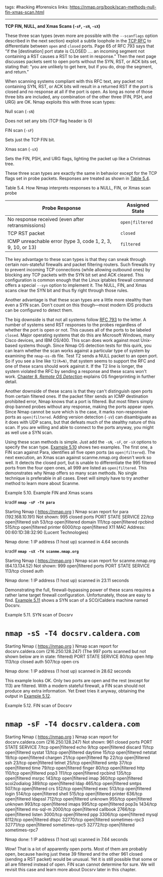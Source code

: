 tags: #hacking #forensics 
links: https://nmap.org/book/scan-methods-null-fin-xmas-scan.html

---

**TCP FIN, NULL, and Xmas Scans (`-sF`, `-sN`, `-sX`)**

These three scan types (even more are possible with the `--scanflags` option described in the next section) exploit a subtle loophole in the [TCP RFC](http://www.rfc-editor.org/rfc/rfc793.txt) to differentiate between `open` and `closed` ports. Page 65 of RFC 793 says that “if the [destination] port state is CLOSED .... an incoming segment not containing a RST causes a RST to be sent in response.” Then the next page discusses packets sent to open ports without the SYN, RST, or ACK bits set, stating that: “you are unlikely to get here, but if you do, drop the segment, and return.”

When scanning systems compliant with this RFC text, any packet not containing SYN, RST, or ACK bits will result in a returned RST if the port is closed and no response at all if the port is open. As long as none of those three bits are included, any combination of the other three (FIN, PSH, and URG) are OK. Nmap exploits this with three scan types:

Null scan (`-sN`)

Does not set any bits (TCP flag header is 0)

FIN scan (`-sF`)

Sets just the TCP FIN bit.

Xmas scan (`-sX`)

Sets the FIN, PSH, and URG flags, lighting the packet up like a Christmas tree.

These three scan types are exactly the same in behavior except for the TCP flags set in probe packets. Responses are treated as shown in [Table 5.4](https://nmap.org/book/scan-methods-null-fin-xmas-scan.html#scan-methods-tbl-nullfinxmas-scan-responses "Table 5.4. How Nmap interprets responses to a NULL, FIN, or Xmas scan probe").

Table 5.4. How Nmap interprets responses to a NULL, FIN, or Xmas scan probe

|Probe Response|Assigned State|
|---|---|
|No response received (even after retransmissions)|`open\|filtered`|
|TCP RST packet|`closed`|
|ICMP unreachable error (type 3, code 1, 2, 3, 9, 10, or 13)|`filtered`|

  

The key advantage to these scan types is that they can sneak through certain non-stateful firewalls and packet filtering routers. Such firewalls try to prevent incoming TCP connections (while allowing outbound ones) by blocking any TCP packets with the SYN bit set and ACK cleared. This configuration is common enough that the Linux iptables firewall command offers a special `--syn` option to implement it. The NULL, FIN, and Xmas scans clear the SYN bit and thus fly right through those rules.

Another advantage is that these scan types are a little more stealthy than even a SYN scan. Don't count on this though—most modern IDS products can be configured to detect them.

The big downside is that not all systems follow [RFC 793](http://www.rfc-editor.org/rfc/rfc793.txt) to the letter. A number of systems send RST responses to the probes regardless of whether the port is open or not. This causes all of the ports to be labeled `closed`. Major operating systems that do this are Microsoft Windows, many Cisco devices, and IBM OS/400. This scan does work against most Unix-based systems though. Since Nmap OS detection tests for this quirk, you can learn whether the scan works against a particular type of system by examining the `nmap-os-db` file. Test T2 sends a NULL packet to an open port. So if you see a line like `T2(R=N)`, that system seems to support the RFC and one of these scans should work against it. If the T2 line is longer, the system violated the RFC by sending a response and these scans won't work. [Chapter 8, _Remote OS Detection_](https://nmap.org/book/osdetect.html "Chapter 8. Remote OS Detection") explains OS fingerprinting in further detail.

Another downside of these scans is that they can't distinguish open ports from certain filtered ones. If the packet filter sends an ICMP destination prohibited error, Nmap knows that a port is filtered. But most filters simply drop banned probes without any response, making the ports appear open. Since Nmap cannot be sure which is the case, it marks non-responsive ports as `open|filtered`. Adding version detection (`-sV`) can disambiguate as it does with UDP scans, but that defeats much of the stealthy nature of this scan. If you are willing and able to connect to the ports anyway, you might as well use a SYN scan.

Using these scan methods is simple. Just add the `-sN`, `-sF`, or `-sX` options to specify the scan type. [Example 5.10](https://nmap.org/book/scan-methods-null-fin-xmas-scan.html#scan-methods-ex-fin-xmas-scan "Example 5.10. Example FIN and Xmas scans") shows two examples. The first one, a FIN scan against Para, identifies all five open ports (as `open|filtered`). The next execution, an Xmas scan against scanme.nmap.org doesn't work so well. It detects the closed port, but is unable to differentiate the 995 filtered ports from the four open ones, all 999 are listed as `open|filtered`. This demonstrates why Nmap offers so many scan methods. No single technique is preferable in all cases. Ereet will simply have to try another method to learn more about Scanme.

Example 5.10. Example FIN and Xmas scans

krad# **`nmap -sF -T4 para`**

Starting Nmap ( https://nmap.org )
Nmap scan report for para (192.168.10.191)
Not shown: 995 closed ports
PORT     STATE         SERVICE
22/tcp   open|filtered ssh
53/tcp   open|filtered domain
111/tcp  open|filtered rpcbind
515/tcp  open|filtered printer
6000/tcp open|filtered X11
MAC Address: 00:60:1D:38:32:90 (Lucent Technologies)

Nmap done: 1 IP address (1 host up) scanned in 4.64 seconds

krad# **`nmap -sX -T4 scanme.nmap.org`**

Starting Nmap ( https://nmap.org )
Nmap scan report for scanme.nmap.org (64.13.134.52)
Not shown: 999 open|filtered ports
PORT    STATE  SERVICE
113/tcp closed auth

Nmap done: 1 IP address (1 host up) scanned in 23.11 seconds

  

Demonstrating the full, firewall-bypassing power of these scans requires a rather lame target firewall configuration. Unfortunately, those are easy to find. [Example 5.11](https://nmap.org/book/scan-methods-null-fin-xmas-scan.html#scan-methods-ex-sco-syn-scan "Example 5.11. SYN scan of Docsrv") shows a SYN scan of a SCO/Caldera machine named Docsrv.

Example 5.11. SYN scan of Docsrv

# **`nmap -sS -T4 docsrv.caldera.com`**

Starting Nmap ( https://nmap.org )
Nmap scan report for docsrv.caldera.com (216.250.128.247)
(The 997 ports scanned but not shown below are in state: filtered)
PORT    STATE  SERVICE
80/tcp  open   http
113/tcp closed auth
507/tcp open   crs

Nmap done: 1 IP address (1 host up) scanned in 28.62 seconds

  

This example looks OK. Only two ports are open and the rest (except for 113) are filtered. With a modern stateful firewall, a FIN scan should not produce any extra information. Yet Ereet tries it anyway, obtaining the output in [Example 5.12](https://nmap.org/book/scan-methods-null-fin-xmas-scan.html#scan-methods-ex-sco-fin-scan "Example 5.12. FIN scan of Docsrv").

Example 5.12. FIN scan of Docsrv

# **`nmap -sF -T4 docsrv.caldera.com`**

Starting Nmap ( https://nmap.org )
Nmap scan report for docsrv.caldera.com (216.250.128.247)
Not shown: 961 closed ports
PORT      STATE         SERVICE
7/tcp     open|filtered echo
9/tcp     open|filtered discard
11/tcp    open|filtered systat
13/tcp    open|filtered daytime
15/tcp    open|filtered netstat
19/tcp    open|filtered chargen
21/tcp    open|filtered ftp
22/tcp    open|filtered ssh
23/tcp    open|filtered telnet
25/tcp    open|filtered smtp
37/tcp    open|filtered time
79/tcp    open|filtered finger
80/tcp    open|filtered http
110/tcp   open|filtered pop3
111/tcp   open|filtered rpcbind
135/tcp   open|filtered msrpc
143/tcp   open|filtered imap
360/tcp   open|filtered scoi2odialog
389/tcp   open|filtered ldap
465/tcp   open|filtered smtps
507/tcp   open|filtered crs
512/tcp   open|filtered exec
513/tcp   open|filtered login
514/tcp   open|filtered shell
515/tcp   open|filtered printer
636/tcp   open|filtered ldapssl
712/tcp   open|filtered unknown
955/tcp   open|filtered unknown
993/tcp   open|filtered imaps
995/tcp   open|filtered pop3s
1434/tcp  open|filtered ms-sql-m
2000/tcp  open|filtered callbook
2766/tcp  open|filtered listen
3000/tcp  open|filtered ppp
3306/tcp  open|filtered mysql
6112/tcp  open|filtered dtspc
32770/tcp open|filtered sometimes-rpc3
32771/tcp open|filtered sometimes-rpc5
32772/tcp open|filtered sometimes-rpc7

Nmap done: 1 IP address (1 host up) scanned in 7.64 seconds

  

Wow! That is a lot of apparently open ports. Most of them are probably open, because having just these 39 filtered and the other 961 closed (sending a RST packet) would be unusual. Yet it is still possible that some or all are filtered instead of open. FIN scan cannot determine for sure. We will revisit this case and learn more about Docsrv later in this chapter.
